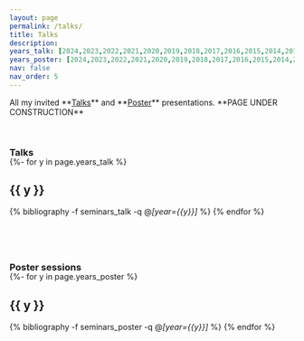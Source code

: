 ```yaml
---
layout: page
permalink: /talks/
title: Talks
description: 
years_talk: [2024,2023,2022,2021,2020,2019,2018,2017,2016,2015,2014,2013]
years_poster: [2024,2023,2022,2021,2020,2019,2018,2017,2016,2015,2014,2013]
nav: false
nav_order: 5
---
```



<p markdown="1"> 
All my invited **<a href="#talk">Talks</a>** and **<a href="#poster">Poster</a>** presentations. **PAGE UNDER CONSTRUCTION**
</p>





<div class="publications">


<a id="talk"><h3 style="margin-top: 3.3rem; margin-bottom: -1.0rem;">Talks</h3></a>

{%- for y in page.years_talk %}    
    <h2 class="year">{{ y }}</h2>
        {% bibliography -f seminars_talk -q @*[year={{y}}]* %}
{% endfor %}




<a id="poster"><h3 style="margin-top: 5rem; margin-bottom: -1.0rem;">Poster sessions</h3></a>

{%- for y in page.years_poster %}    
    <h2 class="year">{{ y }}</h2>
        {% bibliography -f seminars_poster -q @*[year={{y}}]* %}
{% endfor %}


</div>